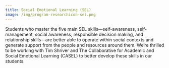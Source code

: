```yaml
---
title: Social Emotional Learning (SEL)
image: /img/program-researchicon-sel.png
---
```


Students who master the five main SEL skills—self-awareness, self-management, social awareness, responsible decision making, and relationship skills—are better able to operate within social contexts and generate support from the people and resources around them. We’re thrilled to be working with Tim Shriver and The Collaborative for Academic and Social Emotional Learning (CASEL) to better develop these skills in our students.